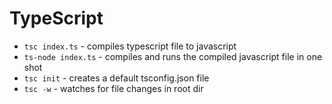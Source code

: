 # TypeScript

-   `tsc index.ts` - compiles typescript file to javascript
-   `ts-node index.ts` - compiles and runs the compiled javascript file in one shot
-   `tsc init` - creates a default tsconfig.json file
-   `tsc -w` - watches for file changes in root dir
